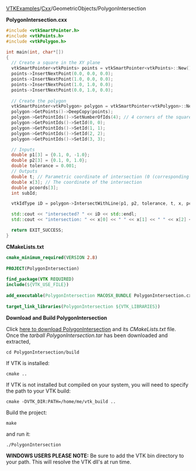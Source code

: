 [VTKExamples](Home)/[Cxx](Cxx)/GeometricObjects/PolygonIntersection

**PolygonIntersection.cxx**
```c++
#include <vtkSmartPointer.h>
#include <vtkPoints.h>
#include <vtkPolygon.h>

int main(int, char*[])
{
  // Create a square in the XY plane
  vtkSmartPointer<vtkPoints> points = vtkSmartPointer<vtkPoints>::New();
  points->InsertNextPoint(0.0, 0.0, 0.0);
  points->InsertNextPoint(1.0, 0.0, 0.0);
  points->InsertNextPoint(1.0, 1.0, 0.0);
  points->InsertNextPoint(0.0, 1.0, 0.0);
 
  // Create the polygon
  vtkSmartPointer<vtkPolygon> polygon = vtkSmartPointer<vtkPolygon>::New();
  polygon->GetPoints()->DeepCopy(points);
  polygon->GetPointIds()->SetNumberOfIds(4); // 4 corners of the square
  polygon->GetPointIds()->SetId(0, 0);
  polygon->GetPointIds()->SetId(1, 1);
  polygon->GetPointIds()->SetId(2, 2);
  polygon->GetPointIds()->SetId(3, 3);

  // Inputs
  double p1[3] = {0.1, 0, -1.0};
  double p2[3] = {0.1, 0, 1.0};
  double tolerance = 0.001;
  // Outputs
  double t; // Parametric coordinate of intersection (0 (corresponding to p1) to 1 (corresponding to p2))
  double x[3]; // The coordinate of the intersection
  double pcoords[3];
  int subId;

  vtkIdType iD = polygon->IntersectWithLine(p1, p2, tolerance, t, x, pcoords, subId);

  std::cout << "intersected? " << iD << std::endl;
  std::cout << "intersection: " << x[0] << " " << x[1] << " " << x[2] << std::endl;

  return EXIT_SUCCESS;
}
```
**CMakeLists.txt**
```cmake
cmake_minimum_required(VERSION 2.8)
 
PROJECT(PolygonIntersection)
 
find_package(VTK REQUIRED)
include(${VTK_USE_FILE})
 
add_executable(PolygonIntersection MACOSX_BUNDLE PolygonIntersection.cxx)
 
target_link_libraries(PolygonIntersection ${VTK_LIBRARIES})
```

**Download and Build PolygonIntersection**

Click [here to download PolygonIntersection](https://github.com/lorensen/VTKWikiExamplesTarballs/raw/master/PolygonIntersection.tar) and its *CMakeLists.txt* file.
Once the *tarball PolygonIntersection.tar* has been downloaded and extracted,
```
cd PolygonIntersection/build 
```
If VTK is installed:
```
cmake ..
```
If VTK is not installed but compiled on your system, you will need to specify the path to your VTK build:
```
cmake -DVTK_DIR:PATH=/home/me/vtk_build ..
```
Build the project:
```
make
```
and run it:
```
./PolygonIntersection
```
**WINDOWS USERS PLEASE NOTE:** Be sure to add the VTK bin directory to your path. This will resolve the VTK dll's at run time.

